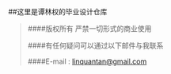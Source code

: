 ##这里是谭林权的毕业设计仓库

>####版权所有 严禁一切形式的商业使用
>
>####有任何疑问可以通过以下邮件与我联系
>
>####E-mail : linquantan@gmail.com
